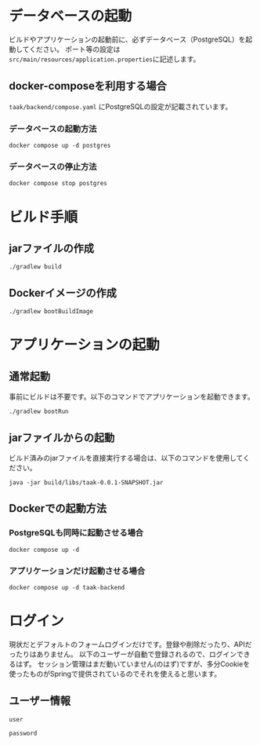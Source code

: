 # データベースの起動
ビルドやアプリケーションの起動前に、必ずデータベース（PostgreSQL）を起動してください。
ポート等の設定は```src/main/resources/application.properties```に記述します。

## docker-composeを利用する場合
`taak/backend/compose.yaml` にPostgreSQLの設定が記載されています。

### データベースの起動方法
```
docker compose up -d postgres
```

### データベースの停止方法
```
docker compose stop postgres
```

# ビルド手順
## jarファイルの作成
```
./gradlew build
```

## Dockerイメージの作成
```
./gradlew bootBuildImage
```

# アプリケーションの起動
## 通常起動
事前にビルドは不要です。以下のコマンドでアプリケーションを起動できます。
```
./gradlew bootRun
```

## jarファイルからの起動
ビルド済みのjarファイルを直接実行する場合は、以下のコマンドを使用してください。
```
java -jar build/libs/taak-0.0.1-SNAPSHOT.jar
```

## Dockerでの起動方法
### PostgreSQLも同時に起動させる場合
```
docker compose up -d
```
### アプリケーションだけ起動させる場合
```
docker compose up -d taak-backend
```

# ログイン
現状だとデフォルトのフォームログインだけです。登録や削除だったり、APIだったりはありません。 
以下のユーザーが自動で登録されるので、ログインできるはず。 
セッション管理はまだ動いていません(のはず)ですが、多分Cookieを使ったものがSpringで提供されているのでそれを使えると思います。 
## ユーザー情報
```
user
```
```
password
```

